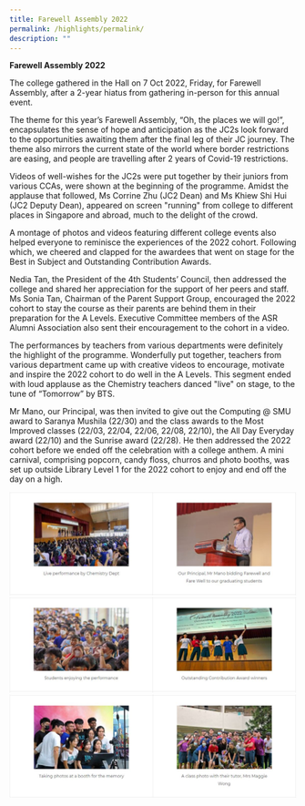 ```yaml
---
title: Farewell Assembly 2022
permalink: /highlights/permalink/
description: ""
---
```

**Farewell Assembly 2022**

The college gathered in the Hall on 7 Oct 2022, Friday, for Farewell Assembly, after a 2-year hiatus from gathering in-person for this annual event.

The theme for this year’s Farewell Assembly, “Oh, the places we will go!”, encapsulates the sense of hope and anticipation as the JC2s look forward to the opportunities awaiting them after the final leg of their JC journey. The theme also mirrors the current state of the world where border restrictions are easing, and people are travelling after 2 years of Covid-19 restrictions.

Videos of well-wishes for the JC2s were put together by their juniors from various CCAs, were shown at the beginning of the programme. Amidst the applause that followed, Ms Corrine Zhu (JC2 Dean) and Ms Khiew Shi Hui (JC2 Deputy Dean), appeared on screen "running" from college to different places in Singapore and abroad, much to the delight of the crowd.

A montage of photos and videos featuring different college events also helped everyone to reminisce the experiences of the 2022 cohort. Following which, we cheered and clapped for the awardees that went on stage for the Best in Subject and Outstanding Contribution Awards.

Nedia Tan, the President of the 4th Students’ Council, then addressed the college and shared her appreciation for the support of her peers and staff. Ms Sonia Tan, Chairman of the Parent Support Group, encouraged the 2022 cohort to stay the course as their parents are behind them in their preparation for the A Levels. Executive Committee members of the ASR Alumni Association also sent their encouragement to the cohort in a video.

The performances by teachers from various departments were definitely the highlight of the programme. Wonderfully put together, teachers from various department came up with creative videos to encourage, motivate and inspire the 2022 cohort to do well in the A Levels. This segment ended with loud applause as the Chemistry teachers danced "live" on stage, to the tune of “Tomorrow” by BTS.

Mr Mano, our Principal, was then invited to give out the Computing @ SMU award to Saranya Mushila (22/30) and the class awards to the Most Improved classes (22/03, 22/04, 22/06, 22/08, 22/10), the All Day Everyday award (22/10) and the Sunrise award (22/28). He then addressed the 2022 cohort before we ended off the celebration with a college anthem. A mini carnival, comprising popcorn, candy floss, churros and photo booths, was set up outside Library Level 1 for the 2022 cohort to enjoy and end off the day on a high.

![](/images/Farewell%20Assembly%202022%201.jpg)
![](/images/Farewell%20Assembly%202022%202.jpg)
![](/images/Farewell%20Assembly%202022%203.jpg)
